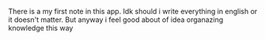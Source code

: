 There is a my first note in this app. Idk should i write everything in english or it doesn't matter. But anyway i feel good about of idea organazing knowledge this way